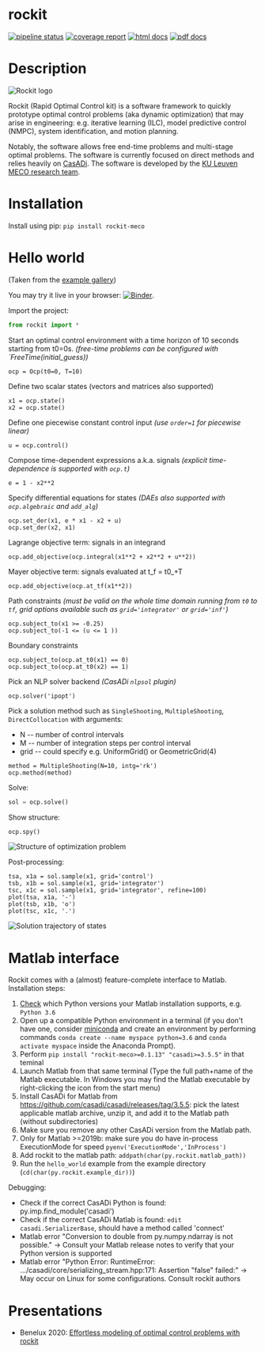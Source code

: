 # rockit
[![pipeline status](https://gitlab.kuleuven.be/meco-software/rockit/badges/master/pipeline.svg)](https://gitlab.kuleuven.be/meco-software/rockit/commits/master)
[![coverage report](https://gitlab.kuleuven.be/meco-software/rockit/badges/master/coverage.svg)](https://meco-software.pages.gitlab.kuleuven.be/rockit/coverage/index.html)
[![html docs](https://img.shields.io/static/v1.svg?label=docs&message=online&color=informational)](http://meco-software.pages.gitlab.kuleuven.be/rockit)
[![pdf docs](https://img.shields.io/static/v1.svg?label=docs&message=pdf&color=red)](http://meco-software.pages.gitlab.kuleuven.be/rockit/documentation-rockit.pdf)

# Description

![Rockit logo](docs/logo.png)

Rockit (Rapid Optimal Control kit) is a software framework to quickly prototype optimal control problems (aka dynamic optimization) that may arise in engineering: e.g.
iterative learning (ILC), model predictive control (NMPC), system identification, and motion planning.

Notably, the software allows free end-time problems and multi-stage optimal problems.
The software is currently focused on direct methods and relies heavily on [CasADi](http://casadi.org).
The software is developed by the [KU Leuven MECO research team](https://www.mech.kuleuven.be/en/pma/research/meco).

# Installation
Install using pip: `pip install rockit-meco`

# Hello world
(Taken from the [example gallery](https://meco-software.pages.gitlab.kuleuven.be/rockit/examples/))

You may try it live in your browser: [![Binder](https://mybinder.org/badge_logo.svg)](https://mybinder.org/v2/git/https%3A%2F%2Fgitlab.kuleuven.be%2Fmeco-software%2Frockit.git/v0.1.9?filepath=examples%2Fhello_world.ipynb).

Import the project:
```python
from rockit import *
```

Start an optimal control environment with a time horizon of 10 seconds
starting from t0=0s.
_(free-time problems can be configured with `FreeTime(initial_guess))_
```
ocp = Ocp(t0=0, T=10)
```

Define two scalar states (vectors and matrices also supported)
```
x1 = ocp.state()
x2 = ocp.state()
```

Define one piecewise constant control input
_(use `order=1` for piecewise linear)_
```
u = ocp.control()
```

Compose time-dependent expressions a.k.a. signals
_(explicit time-dependence is supported with `ocp.t`)_
```
e = 1 - x2**2
```
Specify differential equations for states
_(DAEs also supported with `ocp.algebraic` and `add_alg`)_
```
ocp.set_der(x1, e * x1 - x2 + u)
ocp.set_der(x2, x1)
```

Lagrange objective term: signals in an integrand
```
ocp.add_objective(ocp.integral(x1**2 + x2**2 + u**2))
```
Mayer objective term: signals evaluated at t_f = t0_+T
```
ocp.add_objective(ocp.at_tf(x1**2))
```

Path constraints
_(must be valid on the whole time domain running from `t0` to `tf`,
   grid options available such as `grid='integrator'` or `grid='inf'`)_
```
ocp.subject_to(x1 >= -0.25)
ocp.subject_to(-1 <= (u <= 1 ))
```

Boundary constraints
```
ocp.subject_to(ocp.at_t0(x1) == 0)
ocp.subject_to(ocp.at_t0(x2) == 1)
```

Pick an NLP solver backend
_(CasADi `nlpsol` plugin)_
```
ocp.solver('ipopt')
```

Pick a solution method
such as `SingleShooting`, `MultipleShooting`, `DirectCollocation`
with arguments:
 * N -- number of control intervals
 * M -- number of integration steps per control interval
 * grid -- could specify e.g. UniformGrid() or GeometricGrid(4)
```
method = MultipleShooting(N=10, intg='rk')
ocp.method(method)
```

Solve:
```python
sol = ocp.solve()
```

Show structure:
```python
ocp.spy()
```

![Structure of optimization problem](docs/hello_world_structure.png)

Post-processing:
```
tsa, x1a = sol.sample(x1, grid='control')
tsb, x1b = sol.sample(x1, grid='integrator')
tsc, x1c = sol.sample(x1, grid='integrator', refine=100)
plot(tsa, x1a, '-')
plot(tsb, x1b, 'o')
plot(tsc, x1c, '.')
```

![Solution trajectory of states](docs/hello_world_states.png)

# Matlab interface

Rockit comes with a (almost) feature-complete interface to Matlab.
Installation steps:
 1. [Check](https://www.mathworks.com/content/dam/mathworks/mathworks-dot-com/support/sysreq/files/python-support.pdf) which Python versions your Matlab installation supports, e.g. `Python 3.6`
 2. Open up a compatible Python environment in a terminal (if you don't have one, consider [miniconda](https://docs.conda.io/en/latest/miniconda.html) and create an environment by performing commands `conda create --name myspace python=3.6` and `conda activate myspace` inside the Anaconda Prompt).
 3. Perform `pip install "rockit-meco>=0.1.13" "casadi>=3.5.5"` in that teminal
 4. Launch Matlab from that same terminal (Type the full path+name of the Matlab executable. In Windows you may find the Matlab executable by right-clicking the icon from the start menu)
 5. Install CasADi for Matlab from https://github.com/casadi/casadi/releases/tag/3.5.5: pick the latest applicable matlab archive, unzip it, and add it to the Matlab path (without subdirectories)
 6. Make sure you remove any other CasADi version from the Matlab path.
 7. Only for Matlab >=2019b: make sure you do have in-process ExecutionMode for speed `pyenv('ExecutionMode','InProcess')`
 8. Add rockit to the matlab path: `addpath(char(py.rockit.matlab_path))`
 9. Run the `hello_world` example from the example directory (`cd(char(py.rockit.example_dir))`)

Debugging:
 * Check if the correct CasADi Python is found: py.imp.find_module('casadi')
 * Check if the correct CasADi Matlab is found: `edit casadi.SerializerBase`, should have a method called 'connect'
 * Matlab error "Conversion to double from py.numpy.ndarray is not possible." -> Consult your Matlab release notes to verify that your Python version is supported
 * Matlab error "Python Error: RuntimeError: .../casadi/core/serializing_stream.hpp:171: Assertion "false" failed:" -> May occur on Linux for some configurations. Consult rockit authors
 
# Presentations

 * Benelux 2020: [Effortless modeling of optimal control problems with rockit](https://youtu.be/dS4U_k6B904)
